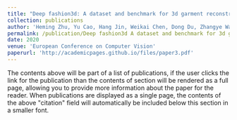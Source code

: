 ```yaml
---
title: "Deep fashion3d: A dataset and benchmark for 3d garment reconstruction from single images"
collection: publications
author: 'Heming Zhu, Yu Cao, Hang Jin, Weikai Chen, Dong Du, Zhangye Wang, Shuguang Cui, and Xiaoguang Han'
permalink: /publication/Deep fashion3d A dataset and benchmark for 3d garment reconstruction from single images
date: 2020
venue: 'European Conference on Computer Vision'
paperurl: 'http://academicpages.github.io/files/paper3.pdf'
---
```


The contents above will be part of a list of publications, if the user clicks the link for the publication than the contents of section will be rendered as a full page, allowing you to provide more information about the paper for the reader. When publications are displayed as a single page, the contents of the above "citation" field will automatically be included below this section in a smaller font.
